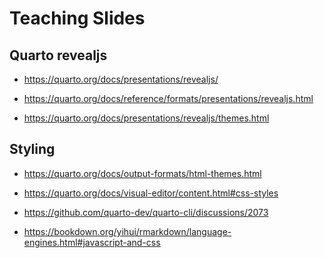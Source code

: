 # Teaching Slides

<!-- badges: start -->
<!-- badges: end -->


## Quarto revealjs

-   https://quarto.org/docs/presentations/revealjs/

-   https://quarto.org/docs/reference/formats/presentations/revealjs.html

-   https://quarto.org/docs/presentations/revealjs/themes.html


## Styling

- https://quarto.org/docs/output-formats/html-themes.html

- https://quarto.org/docs/visual-editor/content.html#css-styles

- https://github.com/quarto-dev/quarto-cli/discussions/2073

- https://bookdown.org/yihui/rmarkdown/language-engines.html#javascript-and-css